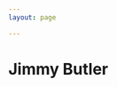 ```yaml
---
layout: page

---
```

# Jimmy Butler
[](https://www.statmuse.com/nba/ask?q=jimmy+butler+stats+23-24+season)
[](https://www.espn.com/nba/player/gamelog/_/id/6430/jimmy-butler-iii)
[](https://www.basketball-reference.com/players/b/butleji01.html)
